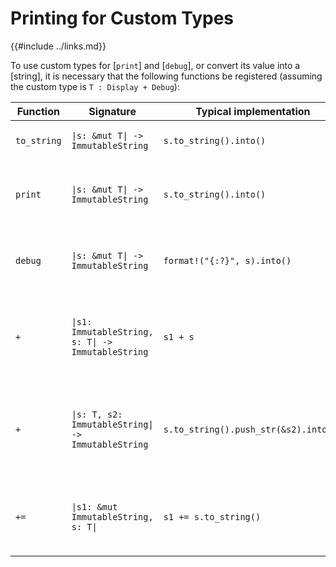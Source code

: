 Printing for Custom Types
========================

{{#include ../links.md}}

To use custom types for [`print`] and [`debug`], or convert its value into a [string],
it is necessary that the following functions be registered (assuming the custom type
is `T : Display + Debug`):

| Function    | Signature                                                     | Typical implementation                | Usage                                                                                   |
| ----------- | ------------------------------------------------------------- | ------------------------------------- | --------------------------------------------------------------------------------------- |
| `to_string` | <code>\|s: &mut T\| -> ImmutableString</code>                 | `s.to_string().into()`                | Converts the custom type into a [string]                                                |
| `print`     | <code>\|s: &mut T\| -> ImmutableString</code>                 | `s.to_string().into()`                | Converts the custom type into a [string] for the [`print`](#print-and-debug) statement  |
| `debug`     | <code>\|s: &mut T\| -> ImmutableString</code>                 | `format!("{:?}", s).into()`           | Converts the custom type into a [string] for the [`debug`](#print-and-debug) statement  |
| `+`         | <code>\|s1: ImmutableString, s: T\| -> ImmutableString</code> | `s1 + s`                              | Append the custom type to another [string], for `print("Answer: " + type);` usage       |
| `+`         | <code>\|s: T, s2: ImmutableString\| -> ImmutableString</code> | `s.to_string().push_str(&s2).into();` | Append another [string] to the custom type, for `print(type + " is the answer");` usage |
| `+=`        | <code>\|s1: &mut ImmutableString, s: T\|</code>               | `s1 += s.to_string()`                 | Append the custom type to an existing [string], for `s += type;` usage                  |
